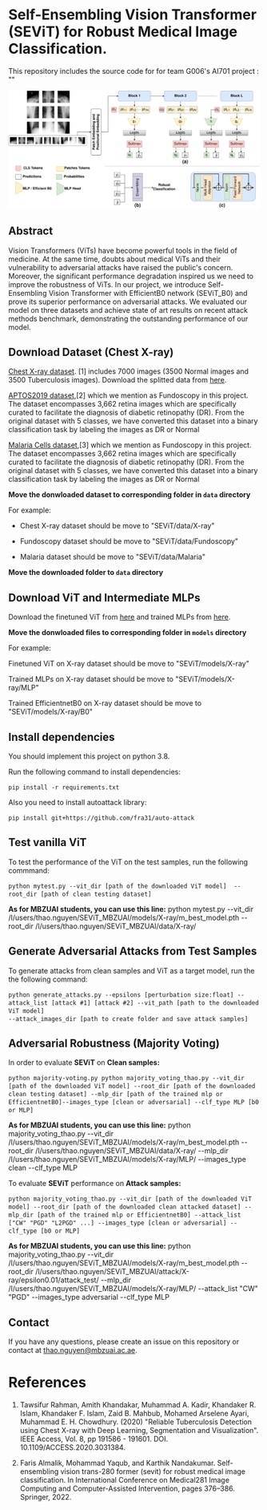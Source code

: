 # Self-Ensembling Vision Transformer (SEViT) for Robust Medical Image Classification. 
This repository includes the source code for for team G006's AI701 project : ""

![Method](Figures/Method.jpg)

## Abstract 
Vision Transformers (ViTs) have become powerful tools in the field of medicine. At the same time, doubts about medical ViTs and their vulnerability to adversarial attacks have raised the public's concern. Moreover, the significant performance degradation inspired us we need to improve the robustness of ViTs. In our project, we introduce Self-Ensembling Vision Transformer with EfficientB0 network (SEViT_B0) and prove its superior performance on adversarial attacks. We evaluated our model on three datasets and achieve state of art results on recent attack methods benchmark, demonstrating the outstanding performance of our model.

## Download Dataset (Chest X-ray)
[Chest X-ray dataset](https://www.kaggle.com/datasets/tawsifurrahman/tuberculosis-tb-chest-xray-dataset).
[1] includes 7000 images (3500 Normal images and 3500 Tuberculosis images). Download the splitted data from [here](https://drive.google.com/drive/folders/1XmdB37YowEHQTak2rU2iqyzHK8WBF7pO?usp=sharing). 

[APTOS2019 dataset](https://www.kaggle.com/c/aptos2019-blindness-detection/data),[2] which we mention as Fundoscopy in this project. The dataset encompasses 3,662 retina images which are specifically curated to facilitate the diagnosis of diabetic retinopathy (DR). From the original dataset with 5 classes, we have converted this dataset into a binary classification task by labeling the images as DR or Normal

[Malaria Cells dataset](https://www.kaggle.com/datasets/iarunava/cell-images-for-detecting-malaria),[3] which we mention as Fundoscopy in this project. The dataset encompasses 3,662 retina images which are specifically curated to facilitate the diagnosis of diabetic retinopathy (DR). From the original dataset with 5 classes, we have converted this dataset into a binary classification task by labeling the images as DR or Normal

**Move the donwloaded dataset to corresponding folder in `data` directory**

For example: 

* Chest X-ray dataset should be move to "SEViT/data/X-ray"

* Fundoscopy dataset should be move to "SEViT/data/Fundoscopy"

* Malaria dataset should be move to "SEViT/data/Malaria"

**Move the downloaded folder to `data` directory**

## Download ViT and Intermediate MLPs
Download the finetuned ViT from [here]() and trained MLPs from [here](). 

**Move the donwloaded files to corresponding folder in `models` directory**

For example: 

Finetuned ViT on X-ray dataset should be move to "SEViT/models/X-ray"

Trained MLPs on X-ray dataset should be move to "SEViT/models/X-ray/MLP"

Trained EfficientnetB0 on X-ray dataset should be move to "SEViT/models/X-ray/B0"

## Install dependencies
You should implement this project on python 3.8.

Run the following command to install dependencies: 

```
pip install -r requirements.txt
```

Also you need to install autoattack library:

```
pip install git+https://github.com/fra31/auto-attack
```
## Test vanilla ViT 
To test the performance of the ViT on the test samples, run the following commmand: 

```
python mytest.py --vit_dir [path of the downloaded ViT model]  --root_dir [path of clean testing dataset]

````

**As for MBZUAI students, you can use this line:**  python mytest.py --vit_dir /l/users/thao.nguyen/SEViT_MBZUAI/models/X-ray/m_best_model.pth  --root_dir /l/users/thao.nguyen/SEViT_MBZUAI/data/X-ray/

## Generate Adversarial Attacks from Test Samples
To generate attacks from clean samples and ViT as a target model, run the the following command: 

```
python generate_attacks.py --epsilons [perturbation size:float] --attack_list [attack #1] [attack #2] --vit_path [path to the downloaded ViT model]  
--attack_images_dir [path to create folder and save attack samples]
```

## Adversarial Robustness (Majority Voting)
In order to evaluate **SEViT** on **Clean samples:** 

```
python majority-voting.py python majority_voting_thao.py --vit_dir [path of the downloaded ViT model] --root_dir [path of the downloaded clean testing dataset] --mlp_dir [path of the trained mlp or EfficientnetB0]--images_type [clean or adversarial] --clf_type MLP [b0 or MLP]
```

**As for MBZUAI students, you can use this line:** python majority_voting_thao.py --vit_dir /l/users/thao.nguyen/SEViT_MBZUAI/models/X-ray/m_best_model.pth --root_dir /l/users/thao.nguyen/SEViT_MBZUAI/data/X-ray/ --mlp_dir /l/users/thao.nguyen/SEViT_MBZUAI/models/X-ray/MLP/ --images_type clean --clf_type MLP

To evaluate **SEViT** performance on **Attack samples:**

```
python majority_voting_thao.py --vit_dir [path of the downloaded ViT model] --root_dir [path of the downloaded clean attacked dataset] --mlp_dir [path of the trained mlp or EfficientnetB0] --attack_list ["CW" "PGD" "L2PGD" ...] --images_type [clean or adversarial] --clf_type [b0 or MLP]
```

**As for MBZUAI students, you can use this line:**  python majority_voting_thao.py --vit_dir /l/users/thao.nguyen/SEViT_MBZUAI/models/X-ray/m_best_model.pth --root_dir /l/users/thao.nguyen/SEViT_MBZUAI/attack/X-ray/epsilon0.01/attack_test/ --mlp_dir /l/users/thao.nguyen/SEViT_MBZUAI/models/X-ray/MLP/ --attack_list "CW" "PGD" --images_type adversarial --clf_type MLP

## Contact
If you have any questions, please create an issue on this repository or contact at thao.nguyen@mbzuai.ac.ae.

# References
1. Tawsifur Rahman, Amith Khandakar, Muhammad A. Kadir, Khandaker R. Islam, Khandaker F. Islam, Zaid B. Mahbub, Mohamed Arselene Ayari, Muhammad E. H. Chowdhury. (2020) "Reliable Tuberculosis Detection using Chest X-ray with Deep Learning, Segmentation and Visualization". IEEE Access, Vol. 8, pp 191586 - 191601. DOI. 10.1109/ACCESS.2020.3031384.

2. Faris Almalik, Mohammad Yaqub, and Karthik Nandakumar. Self-ensembling vision trans-280 former (sevit) for robust medical image classification. In International Conference on Medical281 Image Computing and Computer-Assisted Intervention, pages 376–386. Springer, 2022.
